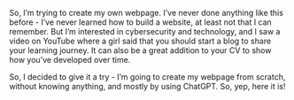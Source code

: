 So, I’m trying to create my own webpage. I’ve never done anything like this before - I’ve never learned how to build a website, at least not that I can remember. 
But I’m interested in cybersecurity and technology, and I saw a video on YouTube where a girl said that you should start a blog to share your learning journey. 
It can also be a great addition to your CV to show how you’ve developed over time.

So, I decided to give it a try - I’m going to create my webpage from scratch, without knowing anything, and mostly by using ChatGPT. 
So, yep, here it is!
